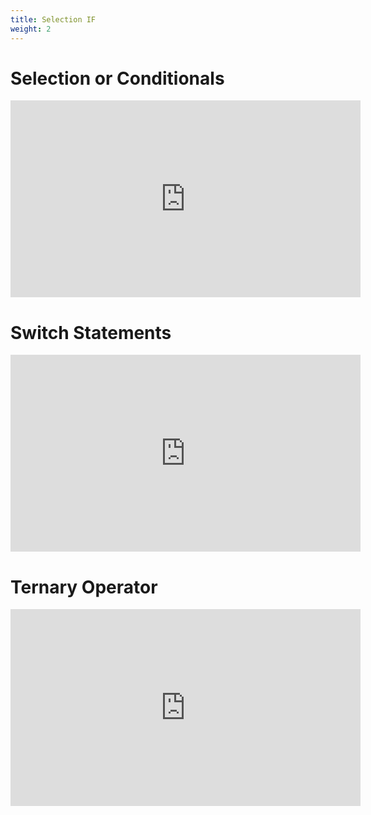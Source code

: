 ```yaml
---
title: Selection IF
weight: 2
---
```


# Selection or Conditionals
<iframe width="560" height="315" src="https://www.youtube.com/embed/X0rZAhhmvFQ" title="YouTube video player" frameborder="0" allow="accelerometer; autoplay; clipboard-write; encrypted-media; gyroscope; picture-in-picture" allowfullscreen></iframe>

# Switch Statements
<iframe width="560" height="315" src="https://www.youtube.com/embed/qHeZBdh7v7c" title="YouTube video player" frameborder="0" allow="accelerometer; autoplay; clipboard-write; encrypted-media; gyroscope; picture-in-picture" allowfullscreen></iframe>

# Ternary Operator
<iframe width="560" height="315" src="https://www.youtube.com/embed/2pOmIFw_MgI" title="YouTube video player" frameborder="0" allow="accelerometer; autoplay; clipboard-write; encrypted-media; gyroscope; picture-in-picture" allowfullscreen></iframe>